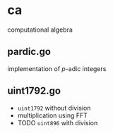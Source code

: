 # ca
computational algebra

## pardic.go

implementation of $p$-adic integers

## uint1792.go

- `uint1792` without division
- multiplication using FFT
- TODO `uint896` with division

